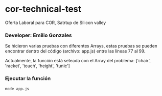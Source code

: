 # cor-technical-test
Oferta Laboral para COR, Satrtup de Silicon valley

### Developer: Emilio Gonzales

Se hicieron varias pruebas con diferentes Arrays, estas pruebas se pueden encontrar dentro del código (archivo: app.js) entre las líneas 77 al 99.

Actualmente, la función está seteada con el Array del problema: ['chair', 'racket', 'touch', 'height', 'tunic']

### Ejecutar la función
```
node app.js
```
